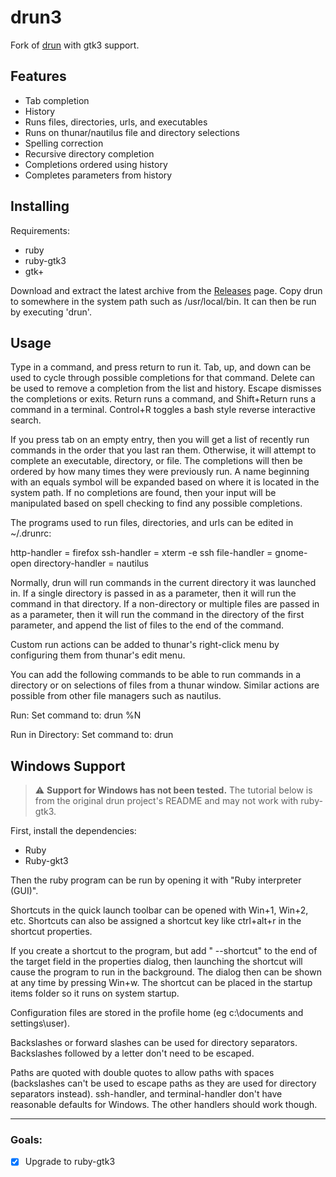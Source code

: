 # drun3
Fork of [drun](https://sourceforge.net/p/drun) with gtk3 support.

Features
--------

* Tab completion
* History
* Runs files, directories, urls, and executables
* Runs on thunar/nautilus file and directory selections
* Spelling correction
* Recursive directory completion
* Completions ordered using history
* Completes parameters from history

Installing
----------

Requirements:

* ruby
* ruby-gtk3
* gtk+

Download and extract the latest archive from the [Releases](https://github.com/MrcJkb/drun/releases) page. Copy drun to somewhere in the system
path such as /usr/local/bin. It can then be run by executing 'drun'.

Usage
-----

Type in a command, and press return to run it. Tab, up, and down can
be used to cycle through possible completions for that command. Delete
can be used to remove a completion from the list and history. Escape
dismisses the completions or exits. Return runs a command, and
Shift+Return runs a command in a terminal. Control+R toggles
a bash style reverse interactive search.

If you press tab on an empty entry, then you will get a list of recently
run commands in the order that you last ran them. Otherwise, it will
attempt to complete an executable, directory, or file. The completions
will then be ordered by how many times they were previously run. A
name beginning with an equals symbol will be expanded based on where it
is located in the system path. If no completions are found, then your
input will be manipulated based on spell checking to find any possible
completions.

The programs used to run files, directories, and urls can be edited
in ~/.drunrc:

http-handler = firefox
ssh-handler = xterm -e ssh
file-handler = gnome-open
directory-handler = nautilus

Normally, drun will run commands in the current directory it was launched
in. If a single directory is passed in as a parameter, then it will run
the command in that directory. If a non-directory or multiple files are
passed in as a parameter, then it will run the command in the directory
of the first parameter, and append the list of files to the end of
the command.

Custom run actions can be added to thunar's right-click menu by
configuring them from thunar's edit menu.

You can add the following commands to be able to run commands in
a directory or on selections of files from a thunar window. Similar
actions are possible from other file managers such as nautilus.

Run:
Set command to: drun %N

Run in Directory:
Set command to: drun

Windows Support
---------------

> :warning: **Support for Windows has not been tested.**
> The tutorial below is from the original drun project's README and may not work with ruby-gtk3.

First, install the dependencies:

* Ruby
* Ruby-gkt3

Then the ruby program can be run by opening it with "Ruby interpreter (GUI)".

Shortcuts in the quick launch toolbar can be opened with Win+1, Win+2, etc.
Shortcuts can also be assigned a shortcut key like ctrl+alt+r in the shortcut
properties.

If you create a shortcut to the program, but add " --shortcut" to the end of the target
field in the properties dialog, then launching the shortcut will cause the program to run
in the background. The dialog then can be shown at any time by pressing Win+w.
The shortcut can be placed in the startup items folder so it runs on system startup.

Configuration files are stored in the profile home (eg c:\documents and settings\user).

Backslashes or forward slashes can be used for directory separators. Backslashes
followed by a letter don't need to be escaped.

Paths are quoted with double quotes to allow paths with spaces (backslashes can't
be used to escape paths as they are used for directory separators instead).
ssh-handler, and terminal-handler don't have reasonable defaults for Windows.
The other handlers should work though.

---
### Goals:
- [x] Upgrade to ruby-gtk3
